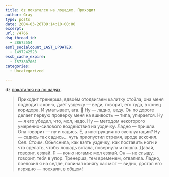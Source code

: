 ```yaml
---
title: dz покатался на лошадях. Приходит
author: Gray
type: posts
date: 2004-03-26T09:14:10+00:00
excerpt:
url: /4766
dsq_thread_id:
  - 38673554
esml_socialcount_LAST_UPDATED:
  - 1497242528
essb_cache_expire:
  - 1573807061
categories:
  - Uncategorized

---
```








dz <a href="http://www.livejournal.com/users/dz/73190.html" target="_blank">покатался на лошадях</a>. 

> Приходит тренерша, вдвоём отодвигаем калитку стойла, она меня подводит к коню, даёт уздечку &#8212; веди, говорит, его туда, в конец коридора. И уматывает, ага. 🙂 Ну &#8212; ладно, веду. Он по дороге делает первую проверку меня на вшивость &#8212; типа, упирается. Ну &#8212; я его убедил, что, мол, надо. Ну &#8212; методом некоторого умеренно-силового воздействия на уздечку. Ладно &#8212; пришли. Она говорит &#8212; ну и садись. Ё, а инструкция по эксплуатации? Ну &#8212; садись так садись&#8230; чуть приопустил стремя, вроде вскочил. Сел. Стоим. Обьяснила, как взять уздечку, как поставить ноги и что сделать, чтобы лошадь встала, повернула и пошла. Давай, говорит, езжай. Я &#8212; коню ногами: мол езжай. Он &#8212; не слышу, говорит, тебя в упор. Тренерша, тем временем, отвалила. Ладно, поелозил я на седле, попинал конягу как мог &#8212; видно, достал его изрядно &#8212; поехали, в общем!